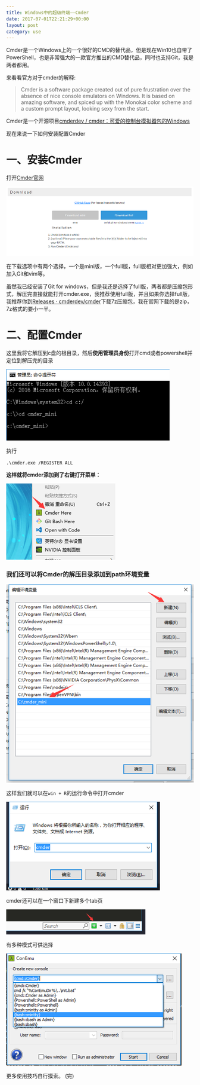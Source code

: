 ```yaml
---
title: Windows中的超级终端——Cmder
date: 2017-07-01T22:21:29+00:00
layout: post
category: use
---
```


Cmder是一个Windows上的一个很好的CMD的替代品，但是现在Win10也自带了PowerShell，也是非常强大的一款官方推出的CMD替代品，同时也支持Git，我是两者都用。

来看看官方对于cmder的解释:

> Cmder is a software package created out of pure frustration over the absence of nice console emulators on Windows. It is based on amazing software, and spiced up with the Monokai color scheme and a custom prompt layout, looking sexy from the start.

Cmder是一个开源项目[cmderdev / cmder：可爱的控制台模拟器包的Windows](https://github.com/cmderdev/cmder)

现在来说一下如何安装配置Cmder

# 一、安装Cmder

打开[Cmder官网](http://cmder.net)

![](/pics/2017/07/TIMscreenshot20170701203059.png)

在下载选项中有两个选择，一个是mini版，一个full版，full版相对更加强大，例如加入Git和vim等。

虽然我已经安装了Git for windows，但是我还是选择了full版，两者都是压缩包形式，解压完直接就能打开cmder.exe，我推荐使用full版，并且如果你选择full版，我推荐你到[Releases · cmderdev/cmder](https://github.com/cmderdev/cmder/releases)下载7z压缩包，我在官网下载的是zip，7z格式的要小一半。

# 二、配置Cmder

这里我将它解压到c盘的根目录，然后**使用管理员身份**打开cmd或者powershell并定位到解压完的目录

![](/pics/2017/07/TIMscreenshot20170701204523.png)

执行
```
.\cmder.exe /REGISTER ALL
```

**这样就将cmder添加到了右键打开菜单：**

![](/pics/2017/07/TIMscreenshot20170701210239.png)


### 我们还可以将Cmder的解压目录添加到path环境变量

![](/pics/2017/07/TIMscreenshot20170702131546.png)

这样我们就可以在`win + R`的运行命令中打开cmder

![](/pics/2017/07/TIMscreenshot20170702131712.png)

cmder还可以在一个窗口下新建多个tab页

![](/pics/2017/07/TIMscreenshot20170702131932.png)

有多种模式可供选择

![](/pics/2017/07/TIMscreenshot20170702133434.png)

更多使用技巧自行摸索。
(完)
